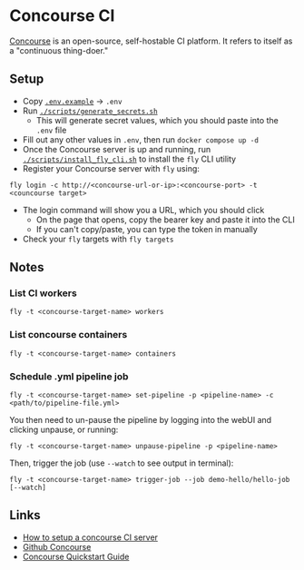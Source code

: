 # Concourse CI

[Concourse](https://concourse-ci.org) is an open-source, self-hostable CI platform. It refers to itself as a "continuous thing-doer."

## Setup

- Copy [`.env.example`](./.env.example) -> `.env`
- Run [`./scripts/generate_secrets.sh`](./scripts/generate_secrets.sh)
    - This will generate secret values, which you should paste into the `.env` file
- Fill out any other values in `.env`, then run `docker compose up -d`
- Once the Concourse server is up and running, run [`./scripts/install_fly_cli.sh`](./scripts/install_fly_cli.sh) to install the `fly` CLI utility
- Register your Concourse server with `fly` using:

```shell
fly login -c http://<concourse-url-or-ip>:<concourse-port> -t <councourse target>
```

- The login command will show you a URL, which you should click
    - On the page that opens, copy the bearer key and paste it into the CLI
    - If you can't copy/paste, you can type the token in manually
- Check your `fly` targets with `fly targets`

## Notes

### List CI workers

```shell
fly -t <concourse-target-name> workers
```

### List concourse containers

```shell
fly -t <concourse-target-name> containers
```

### Schedule .yml pipeline job

```shell
fly -t <concourse-target-name> set-pipeline -p <pipeline-name> -c <path/to/pipeline-file.yml>
```

You then need to un-pause the pipeline by logging into the webUI and clicking unpause, or running:

```shell
fly -t <concourse-target-name> unpause-pipeline -p <pipeline-name>
```

Then, trigger the job (use `--watch` to see output in terminal):

```shell
fly -t <concourse-target-name> trigger-job --job demo-hello/hello-job [--watch]
```

## Links

- [How to setup a concourse CI server](https://dev.to/ruanbekker/how-to-setup-a-concourse-ci-server-597g)
- [Github Concourse](https://github.com/concourse/concourse)
- [Concourse Quickstart Guide](https://concourse-ci.org/quick-start.html)
